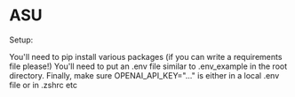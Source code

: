 # ASU

Setup:

You'll need to pip install various packages (if you can write a requirements file please!)
You'll need to put an .env file similar to .env_example in the root directory.
Finally, make sure OPENAI_API_KEY="..." is either in a local .env file or in .zshrc etc




